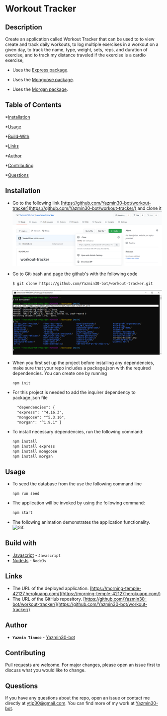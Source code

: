 # Workout Tracker



## Description
  
  Create an application called Workout Tracker that can be used to to view create and track daily workouts, to log multiple exercises in a workout on a given day, to track the name, type, weight, sets, reps, and duration of exercise, and  to track my distance traveled if the exercise is a cardio exercise,
  * Uses the [Express package](https://www.npmjs.com/package/express).

  * Uses the [Mongoose package](https://mongoosejs.com/).

  * Uses the [Morgan package](https://github.com/expressjs/morgan#readme).

  
  
## Table of Contents
  
  *[Installation](#installation)
  
  *[Usage](#usage)
  
  *[Build-With](#build-with)

  *[Links](#links)

  *[Author](#author)
  
  *[Contributing](#contributing)
  
  *[Questions](#questions)

## Installation
  * Go to the following link [https://github.com/Yazmin30-bot/workout-tracker](https://github.com/Yazmin30-bot/workout-tracker/) and clone it ![Git-bash commands to clone .](./Assets/images/workout-tracker.png)
  * Go to Git-bash and page the github's with the following code
    ```
    $ git clone https://github.com/Yazmin30-bot/workout-tracker.git
    ``` 
    ![Git-bash commands to clone .](./Assets/images/git-clone.png)
  * When you first set up the project before installing any dependencies, make sure that your repo includes a package.json with the required dependencies. You can create one by running 
    ```
    npm init
    ``` 
  * For this project is needed to add the inquirer dependency to package.json file  
    ```
      "dependencies": {
      "express": "^4.16.3",
      "mongoose": "^5.3.16",
      "morgan": "^1.9.1" }
    ``` 
    

  * To install necessary dependencies, run the following command:
    ```
    npm install
    npm install express
    npm install mongoose
    npm install morgan
    ```
## Usage
  * To seed the database from the use the  following command line

      ```
    npm run seed
    ```

  * The application will be invoked by using the following command:

    ```bash
    npm start
    ```
  * The following animation demonstrates the application functionality.  
   ![Gif.](./Assets/note-taker.gif) 
   
## Build with 
  * [Javascript](https://www.javascript.com/) - `Javascript`
  * [NodeJs](https://nodejs.org/en/) - `NodeJs`

## Links
  * The URL of the deployed application.
  [https://morning-temple-42127.herokuapp.com/](https://morning-temple-42127.herokuapp.com/)
  * The URL of the GitHub repository.                                         [https://github.com/Yazmin30-bot/workout-tracker/](https://github.com/Yazmin30-bot/workout-tracker/)

## Author 
  * **`Yazmin Tinoco`**   - [Yazmin30-bot](https://github.com/Yazmin30-bot/)

## Contributing
  Pull requests are welcome. For major changes, please open an issue first to discuss what you would like to change. 


  
## Questions
  If you have any questions about the repo, open an issue or contact me directly at ytip30@gmail.com.
  You can find more of my work at [Yazmin30-bot](https://github.com/Yazmin30-bot/). 